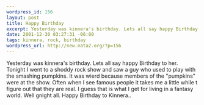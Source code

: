 ```yaml
--- 
wordpress_id: 156
layout: post
title: Happy Birthday
excerpt: Yesterday was kinnera's birthday. Lets all say happy Birthday to her.  Tonight I went to a shoddy rock show and saw a guy who used to play with the smashing pumpkins. It was wierd because members of the "pumpkins" were at the show. Often when I see famous people it takes me a little while t figure out that they are real. I guess that is what I get for living in a fantasy world. Well gnight ...
date: 2001-12-30 03:27:31 -06:00
tags: kinnera, rock, birthday
wordpress_url: http://new.nata2.org/?p=156
---
```

Yesterday was kinnera's birthday. Lets all say happy Birthday to her. <br/> Tonight I went to a shoddy rock show and saw a guy who used to play with the smashing pumpkins. It was wierd because members of the "pumpkins" were at the show. Often when I see famous people it takes me a little while t figure out that they are real. I guess that is what I get for living in a fantasy world. Well gnight all. Happy Birthday to Kinnera..
